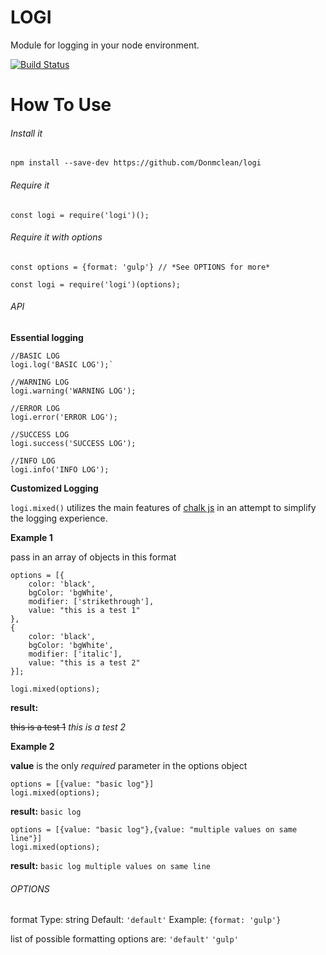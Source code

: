# LOGI
Module for logging in your node environment.

[![Build Status](https://travis-ci.org/Donmclean/logi.svg?branch=master)](https://travis-ci.org/Donmclean/logi)

# How To Use

###### Install it

`npm install --save-dev https://github.com/Donmclean/logi`

###### Require it

`const logi = require('logi')();`

###### Require it with options
`const options = {format: 'gulp'} // *See OPTIONS for more*`

`const logi = require('logi')(options);`

###### API

**Essential logging**

```
//BASIC LOG
logi.log('BASIC LOG');`

//WARNING LOG
logi.warning('WARNING LOG');

//ERROR LOG
logi.error('ERROR LOG');

//SUCCESS LOG
logi.success('SUCCESS LOG');

//INFO LOG
logi.info('INFO LOG');

```

**Customized Logging**

`logi.mixed()` utilizes the main features of [chalk js](https://github.com/chalk/chalk) in an attempt to simplify the logging experience.


**Example 1**

pass in an array of objects in this format

```
options = [{
    color: 'black',
    bgColor: 'bgWhite',
    modifier: ['strikethrough'],
    value: "this is a test 1"
},
{
    color: 'black',
    bgColor: 'bgWhite',
    modifier: ['italic'],
    value: "this is a test 2"
}];

logi.mixed(options);
```
**result:** 

~~this is a test 1~~ _this is a test 2_


**Example 2**

**value** is the only _required_ parameter in the options object

```
options = [{value: "basic log"}]
logi.mixed(options);
```
**result:** 
`basic log`

```
options = [{value: "basic log"},{value: "multiple values on same line"}]
logi.mixed(options);
```
**result:** 
`basic log multiple values on same line`


###### OPTIONS

format
Type: string
Default: `'default'`
Example: `{format: 'gulp'}`

list of possible formatting options are: 
`'default'`
`'gulp'`
